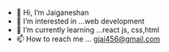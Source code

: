 - 👋 Hi, I’m Jaiganeshan
- 👀 I’m interested in ...web development
- 🌱 I’m currently learning ...react js, css,html
- 📫 How to reach me ... gjai456@gmail.com

<!---
Jaiganeshan-cmd/Jaiganeshan-cmd is a ✨ special ✨ repository because its `README.md` (this file) appears on your GitHub profile.
You can click the Preview link to take a look at your changes.
--->
